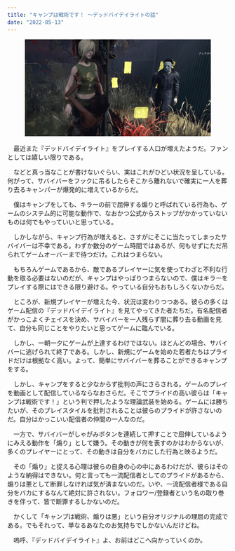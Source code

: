 ```yaml
---
title: "キャンプは戦術です！ ～デッドバイデイライトの話"
date: "2022-05-13"
---
```


<figure>

![](assets/n658af1aa1a86_4c2838383e9cec1f5673e556ec1ac509.png)

</figure>

　最近また『デッドバイデイライト』をプレイする人口が増えたようだ。ファンとしては嬉しい限りである。

　などと真っ当なことが書けないぐらい、実はこれがひどい状況を呈している。何がって、サバイバーをフックに吊るしたらそこから離れないで確実に一人を葬り去るキャンパーが爆発的に増えているからだ。

　僕はキャンプをしても、キラーの前で屈伸する煽りと呼ばれている行為も、ゲームのシステム的に可能な動作で、なおかつ公式からストップがかかっていないものは何でもやっていいと思っている。

　しかしながら、キャンプ行為が増えると、さすがにそこに当たってしまったサバイバーは不幸である。わずか数分のゲーム時間ではあるが、何もせずにただ吊られてゲームオーバーまで待つだけ。これはつまらない。

　もちろんゲームであるから、敵であるプレイヤーに気を使ってわざと不利な行動を取る必要はないのだが、キャンプはやっぱりつまらないので、僕はキラーをプレイする際にはできる限り避ける。やっている自分もおもしろくないからだ。

　ところが、新規プレイヤーが増えた今、状況は変わりつつある。彼らの多くはゲーム配信の『デッドバイデイライト』を見てやってきた者たちだ。有名配信者がかっこよくチェイスを決め、サバイバーを一人残らず闇に葬り去る動画を見て、自分も同じことをやりたいと思ってゲームに臨んでいる。

　しかし、一朝一夕にゲームが上達するわけではない。ほとんどの場合、サバイバーに逃げられて終了である。しかし、新規にゲームを始めた若者たちはプライドだけは根拠なく高い。よって、簡単にサバイバーを葬ることができるキャンプをする。

　しかし、キャンプをすると少なからず批判の声にさらされる。ゲームのプレイを動画として配信しているならなおさらだ。そこでプライドの高い彼らは「キャンプは戦術です！」という判で押したような理論武装を始める。ゲームには勝ちたいが、そのプレイスタイルを批判されることは彼らのプライドが許さないのだ。自分はかっこいい配信者の仲間の一人なのだ。

　一方で、サバイバーがしゃがみボタンを連続して押すことで屈伸しているようにみえる動作を「煽り」として嫌う。その動きが何を表すのかはわからないが、多くのプレイヤーにとって、その動きは自分をバカにした行為と映るようだ。

　その「煽り」と捉える心理は彼らの自身の心の中にあるわけだが、彼らはそのような納得はできない。何と言っても一流配信者としてのプライドがあるから、煽りは悪として断罪しなければ気が済まないのだ。いや、一流配信者様である自分をバカにするなんて絶対に許されない。フォロワー/登録者という名の取り巻きを伴って、皆で断罪するしかないのだ。

　かくして「キャンプは戦術、煽りは悪」という自分オリジナルの理屈の完成である。でもそれって、単なるあなたのお気持ちでしかないんだけどね。

　嗚呼、『デッドバイデイライト』よ、お前はどこへ向かっていくのか。
